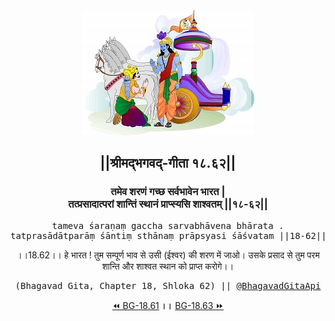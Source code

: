 <center><img src="../../asset/BG.png" alt="#API #bhagavadgitaapi #slok #nodejs #js #api #gitaapi #krishna #hinduism #vedic #ISKCON #shreemadbhagavadgita #technology"/>
<h2>||श्रीमद्‍भगवद्‍-गीता १८.६२||</h2>
<h3>तमेव शरणं गच्छ सर्वभावेन भारत |<br/>तत्प्रसादात्परां शान्तिं स्थानं प्राप्स्यसि शाश्वतम् ||१८-६२||</h3>
<pre>tameva śaraṇaṃ gaccha sarvabhāvena bhārata .<br/>tatprasādātparāṃ śāntiṃ sthānaṃ prāpsyasi śāśvatam ||18-62||</pre>
<p>।।18.62।। हे भारत ! तुम सम्पूर्ण भाव से उसी (ईश्वर) की शरण में जाओ। उसके प्रसाद से तुम परम शान्ति और शाश्वत स्थान को प्राप्त करोगे।।</p>
<pre>(Bhagavad Gita, Chapter 18, Shloka 62) || <a href="https://twitter.com/bhagavadgitaapi">@BhagavadGitaApi</a></pre><a href="../../18/61">⏪  BG-18.61</a><b>        ।।        </b><a href="../../18/63">BG-18.63  ⏩</a></center></center>